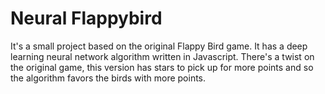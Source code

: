# Neural Flappybird

It's a small project based on the original Flappy Bird game. It has a deep learning neural network algorithm written in Javascript. There's a twist on the original game, this version has stars to pick up for more points and so the algorithm favors the birds with more points.